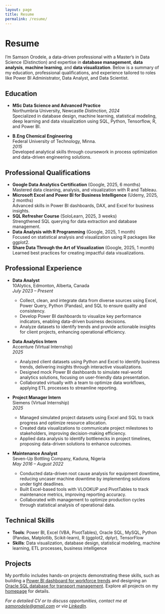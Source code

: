 ```yaml
---
layout: page
title: Resume
permalink: /resume/
---
```


# Resume

I’m Samson Orodele, a data-driven professional with a Master’s in Data Science (Distinction) and expertise in **database management**, **data analysis**, **machine learning**, and **data visualization**. Below is a summary of my education, professional qualifications, and experience tailored to roles like Power BI Administrator, Data Analyst, and Data Scientist.

## Education
- **MSc Data Science and Advanced Practice**  
  Northumbria University, Newcastle 
  *Distinction, 2024*  
  Specialized in database design, machine learning, statistical modeling, deep learning and data visualization using SQL, Python, Tensorflow, R, and Power BI.

- **B.Eng Chemical Engineering**  
  Federal University of Technology, Minna.  
  *2015*  
  Developed analytical skills through coursework in process optimization and data-driven engineering solutions.

## Professional Qualifications
- **Google Data Analytics Certification** (Google, 2025, 6 months)  
  Mastered data cleaning, analysis, and visualization with R and Tableau.
- **Microsoft Excel and Power BI for Business Intelligence** (Udemy, 2025, 2 months)  
  Advanced skills in Power BI dashboards, DAX, and Excel for business insights.
- **SQL Refresher Course** (SoloLearn, 2025, 3 weeks)  
  Strengthened SQL querying for data extraction and database management.
- **Data Analysis with R Programming** (Google, 2025, 1 month)  
  Focused on statistical analysis and visualization using R packages like ggplot2.
- **Share Data Through the Art of Visualization** (Google, 2025, 1 month)  
  Learned best practices for creating impactful data visualizations.

## Professional Experience
- **Data Analyst**  
  10Alytics, Edmonton, Alberta, Canada  
  *July 2023 – Present*  
  - Collect, clean, and integrate data from diverse sources using Excel, Power Query, Python (Pandas), and SQL to ensure quality and consistency.  
  - Develop Power BI dashboards to visualize key performance indicators, enabling data-driven business decisions.  
  - Analyze datasets to identify trends and provide actionable insights for client projects, enhancing operational efficiency.

- **Data Analytics Intern**  
  Accenture (Virtual Internship)  
  *2025*  
  - Analyzed client datasets using Python and Excel to identify business trends, delivering insights through interactive visualizations.  
  - Designed mock Power BI dashboards to simulate real-world analytics solutions, focusing on user-friendly data presentation.  
  - Collaborated virtually with a team to optimize data workflows, applying ETL processes to streamline reporting.

- **Project Manager Intern**  
  Siemens (Virtual Internship)  
  *2025*  
  - Managed simulated project datasets using Excel and SQL to track progress and optimize resource allocation.  
  - Created data visualizations to communicate project milestones to stakeholders, improving decision-making efficiency.  
  - Applied data analysis to identify bottlenecks in project timelines, proposing data-driven solutions to enhance outcomes.

- **Maintenance Analyst**  
  Seven-Up Bottling Company, Kaduna, Nigeria  
  *May 2016 – August 2022*  
  - Conducted data-driven root cause analysis for equipment downtime, reducing uncaser machine downtime by implementing solutions under tight deadlines.  
  - Built Excel-based tools with VLOOKUP and PivotTables to track maintenance metrics, improving reporting accuracy.  
  - Collaborated with management to optimize production cycles through statistical analysis of operational data.

## Technical Skills
- **Tools**: Power BI, Excel (VBA, PivotTables), Oracle SQL, MySQL, Python (Pandas, Matplotlib, Scikit-learn), R (ggplot2, dplyr), TensorFlow
- **Skills**: Data visualization, database design, statistical modeling, machine learning, ETL processes, business intelligence

## Projects
My portfolio includes hands-on projects demonstrating these skills, such as building a [Power BI dashboard for workforce trends](https://github.com/SamsonOrodele/Data_Professional_Survey_PowerBI) and designing an [Oracle SQL database for transport management](https://github.com/SamsonOrodele/Travel_Company_Database). Explore all projects on my [homepage](/) for details.

*For a detailed CV or to discuss opportunities, contact me at [samorodele@gmail.com](mailto:samorodele@gmail.com) or via [LinkedIn](https://www.linkedin.com/in/samsonorodele).*
